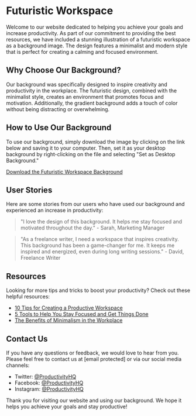 <!--font:Great Vibes-->

# Futuristic Workspace

<!--font:Barlow Condensed-->

Welcome to our website dedicated to helping you achieve your goals and increase productivity. As part of our commitment to providing the best resources, we have included a stunning illustration of a futuristic workspace as a background image. The design features a minimalist and modern style that is perfect for creating a calming and focused environment.

## Why Choose Our Background?

Our background was specifically designed to inspire creativity and productivity in the workplace. The futuristic design, combined with the minimalist style, creates an environment that promotes focus and motivation. Additionally, the gradient background adds a touch of color without being distracting or overwhelming.

## How to Use Our Background

To use our background, simply download the image by clicking on the link below and saving it to your computer. Then, set it as your desktop background by right-clicking on the file and selecting "Set as Desktop Background."

[Download the Futuristic Workspace Background](#)

## User Stories

Here are some stories from our users who have used our background and experienced an increase in productivity:

> "I love the design of this background. It helps me stay focused and motivated throughout the day." - Sarah, Marketing Manager

> "As a freelance writer, I need a workspace that inspires creativity. This background has been a game-changer for me. It keeps me inspired and energized, even during long writing sessions." - David, Freelance Writer

## Resources

Looking for more tips and tricks to boost your productivity? Check out these helpful resources:

-   [10 Tips for Creating a Productive Workspace](#)
-   [5 Tools to Help You Stay Focused and Get Things Done](#)
-   [The Benefits of Minimalism in the Workplace](#)

## Contact Us

If you have any questions or feedback, we would love to hear from you. Please feel free to contact us at [email protected] or via our social media channels:

-   Twitter: [@ProductivityHQ](#)
-   Facebook: [@ProductivityHQ](#)
-   Instagram: [@ProductivityHQ](#)

Thank you for visiting our website and using our background. We hope it helps you achieve your goals and stay productive!

<!--

Write me content for website with wallpaper which alt text is:

"A wallpaper featuring a stylized illustration of a futuristic workspace, with a minimalist and modern design, set against a gradient background."

The name/title of the page should not be 1:1 copy of the alt text but rather a real content of the website which is using this wallpaper.

- Use markdown format
- Start with heading
- Heading should be short and concise
- The content should look like a real website
- The website should not be about the wallpaper, wallpaper is just a related background
- Heading should be contain work "wallpaper" or "background"
- Include real sections like references, contact, user stories, etc. use things relevant to the page purpose.
- Feel free to use structure like headings, bullets, numbering, blockquotes, paragraphs, horizontal lines, etc.
- You can use formatting like bold or _italic_
- You can include UTF-8 emojis
- Links should be only #hash anchors (and you can refer to the document itself)
- Do not include images


---


# Future Workspace Wallpaper for Productivity Enthusiasts

Welcome to our website dedicated to productivity and efficiency in the modern workspace. Our goal is to provide you with the latest tips, tricks, and tools to help you achieve your goals and get things done. As a bonus, we have included a stunning wallpaper featuring a stylized illustration of a futuristic workspace, with a minimalist and modern design, set against a gradient background. This wallpaper is perfect for anyone looking to spruce up their desktop and stay motivated throughout the day.

## Why Choose Our Wallpaper?

Our wallpaper is not just any ordinary background image. It was specifically designed to inspire productivity and creativity in the workplace. The futuristic design, combined with the minimalist style, creates a calming and focused environment that is perfect for tackling even the most challenging tasks. Plus, the gradient background adds a touch of color without being distracting or overwhelming.

## How to Download the Wallpaper

To download our wallpaper, simply click on the link below and save the image to your computer. Then, right-click on the file and select "Set as Desktop Background" to apply it to your desktop. It's that easy!

[Download the Future Workspace Wallpaper](#)

## User Stories

Here are some stories from our users who have downloaded our wallpaper and experienced an increase in productivity:

> "I used to dread sitting down at my desk every morning, but now I look forward to it thanks to this beautiful wallpaper. It helps me stay focused and motivated throughout the day." - Sarah, Marketing Manager

> "As a freelance writer, I spend a lot of time staring at my computer screen. This wallpaper has been a game-changer for me. It keeps me inspired and energized, even during long writing sessions." - David, Freelance Writer

## References

Looking for more tips and tricks to boost your productivity? Check out these helpful resources:

- [10 Tips for Creating a Productive Workspace](#)
- [5 Tools to Help You Stay Focused and Get Things Done](#)
- [The Benefits of Minimalism in the Workplace](#)

## Contact Us

If you have any questions or feedback, we would love to hear from you. Please feel free to contact us at [email protected] or via our social media channels:

- Twitter: [@ProductivityHQ](#)
- Facebook: [@ProductivityHQ](#)
- Instagram: [@ProductivityHQ](#)

Thank you for visiting our website and downloading our wallpaper. We hope it helps you achieve your goals and stay productive!


---


Heading should not include word "wallpaper". The website should not be about the wallpaper itself, wallpaper is just a related background, rewrite whole content.


---


# Boost Your Productivity with Our Futuristic Workspace Design

Welcome to our website dedicated to helping you achieve your goals and increase productivity. As part of our commitment to providing the best resources, we have included a stunning illustration of a futuristic workspace as a background image. The design features a minimalist and modern style that is perfect for creating a calming and focused environment.

## Why Choose Our Background?

Our background was specifically designed to inspire creativity and productivity in the workplace. The futuristic design, combined with the minimalist style, creates an environment that promotes focus and motivation. Additionally, the gradient background adds a touch of color without being distracting or overwhelming.

## How to Use Our Background

To use our background, simply download the image by clicking on the link below and saving it to your computer. Then, set it as your desktop background by right-clicking on the file and selecting "Set as Desktop Background."

[Download the Futuristic Workspace Background](#)

## User Stories

Here are some stories from our users who have used our background and experienced an increase in productivity:

> "I love the design of this background. It helps me stay focused and motivated throughout the day." - Sarah, Marketing Manager

> "As a freelance writer, I need a workspace that inspires creativity. This background has been a game-changer for me. It keeps me inspired and energized, even during long writing sessions." - David, Freelance Writer

## Resources

Looking for more tips and tricks to boost your productivity? Check out these helpful resources:

- [10 Tips for Creating a Productive Workspace](#)
- [5 Tools to Help You Stay Focused and Get Things Done](#)
- [The Benefits of Minimalism in the Workplace](#)

## Contact Us

If you have any questions or feedback, we would love to hear from you. Please feel free to contact us at [email protected] or via our social media channels:

- Twitter: [@ProductivityHQ](#)
- Facebook: [@ProductivityHQ](#)
- Instagram: [@ProductivityHQ](#)

Thank you for visiting our website and using our background. We hope it helps you achieve your goals and stay productive!

-->
